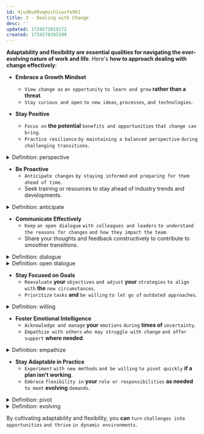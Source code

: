 ```yaml
---
id: 4jud6ud9vqmzch1cwxfe961
title: 3 - Dealing with Change
desc: ''
updated: 1734572819172
created: 1734570395399
---
```


**Adaptability and flexibility are essential qualities for navigating the ever-evolving nature of work and life**. Here's **how to approach dealing with change effectively**:  

- **Embrace a Growth Mindset**  
   - `View change as` `an opportunity` `to learn and grow` **rather than a threat**.  
   - `Stay curious and open` `to new ideas`, `processes`, `and technologies`.  

- **Stay Positive**  
   - `Focus on` **the potential** `benefits and opportunities` `that change can bring`.  
   - `Practice resilience` `by maintaining a balanced perspective` `during challenging transitions`.  



<!-- start of 'perspective' section -->
<details>
    <summary>Definition: perspective</summary>

#
Perspective **is** `the way you` `see or understand` `something`, `based on` **your** `experiences`, `beliefs`, `and position`. It **can also mean** `a particular` `point of view` `or attitude` `toward` `a situation or topic`.

---
</details>
<!-- end of 'perspective' section -->



- **Be Proactive**  
   - `Anticipate changes` `by staying informed` `and preparing for them` `ahead of time`.
   - Seek training or resources to stay ahead of industry trends and developments.  



<!-- start of 'anticipate' section -->
<details>
    <summary>Definition: anticipate</summary>

#
Anticipate **means** `to expect` `something to happen` `and prepare for it` `in advance`.

---
</details>
<!-- end of 'anticipate' section -->



- **Communicate Effectively**  
   - `Keep` `an open dialogue` `with colleagues and leaders` `to understand` `the reasons for changes` `and how they impact the team`.  
   - Share your thoughts and feedback constructively to contribute to smoother transitions.  



<!-- start of 'dialogue' section -->
<details>
    <summary>Definition: dialogue</summary>

#
Dialogue **is** `a conversation` **between two or more people**, `or an exchange of ideas` `to share thoughts` `and understand each other`.

---
</details>
<!-- end of 'dialogue' section -->



<!-- start of 'open dialogue' section -->
<details>
    <summary>Definition: open dialogue</summary>

#
Open dialogue **is** `a conversation` `where everyone` `can share` `their thoughts and ideas` `freely`, `without judgment`, `to promote` `understanding and collaboration`.

---
</details>
<!-- end of 'open dialogue' section -->



- **Stay Focused on Goals**  
   - `Reevaluate` **your** `objectives` `and adjust` **your** `strategies` `to align with` **the** `new circumstances`.  
   - `Prioritize` `tasks` **and** `be willing` `to let go of` `outdated approaches`.  



<!-- start of 'willing' section -->
<details>
    <summary>Definition: willing</summary>

#
Willing **means** `being` `ready or eager` `to do something` `without` `being forced`.

---
</details>
<!-- end of 'willing' section -->



- **Foster Emotional Intelligence**  
   - `Acknowledge and manage` **your** `emotions` `during` **times of** `uncertainty`.  
   - `Empathize with others` `who may struggle with change` `and offer support` **where needed**.  



<!-- start of 'empathize' section -->
<details>
    <summary>Definition: empathize</summary>

#
Empathize **means** `to understand and share` `someone else’s` `feelings or experiences`.

---
</details>
<!-- end of 'empathize' section -->



- **Stay Adaptable in Practice**  
   - `Experiment` `with new methods` `and be willing` `to pivot quickly` **if a plan isn’t working**.
   - `Embrace` `flexibility in` **your** `role or responsibilities` **as needed** `to meet` **evolving** `demands`.  



<!-- start of 'pivot' section -->
<details>
    <summary>Definition: pivot</summary>

#
Pivot **means** `to change` `direction or focus`, **often** `in response` `to new information or circumstances`.

---
</details>
<!-- end of 'pivot' section -->



<!-- start of 'evolving' section -->
<details>
    <summary>Definition: evolving</summary>

#
Evolving **means** `gradually` `developing or changing` `over time`, **often** `becoming` `more advanced or different`.

---
</details>
<!-- end of 'evolving' section -->



By cultivating adaptability and flexibility, you **can** `turn` `challenges into` `opportunities` `and thrive` `in dynamic environments`.  